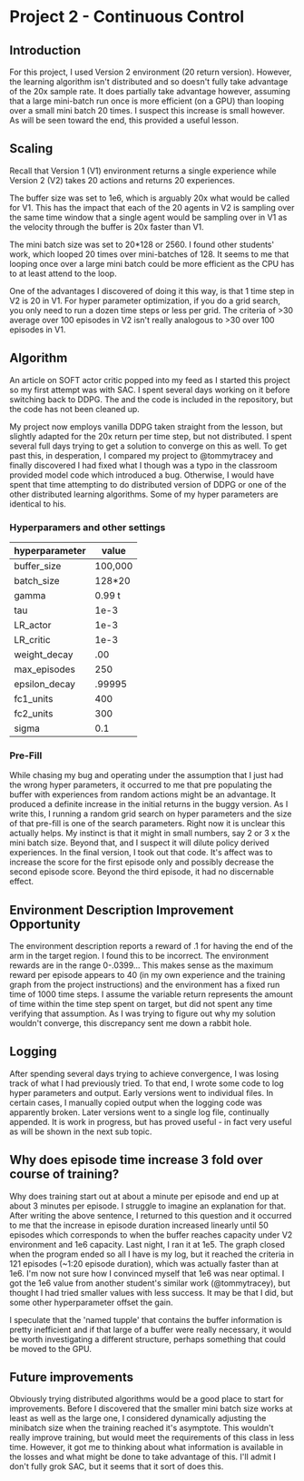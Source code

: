 # Project 2 - Continuous Control

## Introduction
For this project, I used Version 2 environment (20 return version).  However, the learning algorithm isn't distributed and so doesn't fully take advantage of the 20x sample rate.  It does partially take advantage however, assuming that a large mini-batch run once is more efficient (on a GPU) than looping over a small mini batch 20 times. I suspect this increase is small however.  As will be seen toward the end, this provided a useful lesson.

## Scaling
Recall that Version 1 (V1) environment returns a single experience while Version 2 (V2) takes 20 actions and returns 20 experiences.

The buffer size was set to 1e6, which is arguably 20x what would be called for V1.  This has the impact that each of the 20 agents in V2 is sampling over the same time window that a single agent would be sampling over in V1 as the velocity through the buffer is 20x faster than V1.

The mini batch size was set to 20*128 or 2560.  I found other students' work, which looped 20 times over mini-batches of 128.  It seems to me that looping once over a large mini batch could be more efficient as the CPU has to at least attend to the loop.

One of the advantages I discovered of doing it this way, is that 1 time step in V2 is 20 in V1. For hyper parameter optimization, if you do a grid search, you only need to run a dozen time steps or less per grid. The criteria of >30 average over 100 episodes in V2 isn't really analogous to >30 over 100 episodes in V1. 

## Algorithm
An article on SOFT actor critic popped into my feed as I started this project so my first attempt was with SAC. I spent several days working on it before switching back to DDPG. The and the code is included in the repository, but the code has not been cleaned up.

My project now employs vanilla DDPG taken straight from the lesson, but slightly adapted for the 20x return per time step, but not distributed.  I spent several full days trying to get a solution to converge on this as well. To get past this, in desperation, I compared my project to @tommytracey and finally discovered I had fixed what I though was a typo in the classroom provided model code which introduced a bug.  Otherwise, I would have spent that time attempting to do distributed version of DDPG or one of the other distributed learning algorithms.  Some of my hyper parameters are identical to his.

### Hyperparamers and other settings

hyperparameter|value
---|---
buffer_size     | 100,000|
batch_size      | 128*20|
gamma           | 0.99 t
tau            | 1e-3
LR_actor       | 1e-3
LR_critic      | 1e-3
weight_decay   | .00 
max_episodes   | 250
epsilon_decay  | .99995
fc1_units      | 400
fc2_units      | 300
sigma          | 0.1

### Pre-Fill
While chasing my bug and operating under the assumption that I just had the wrong hyper parameters, it occurred to me that pre populating the buffer with experiences from random actions might be an advantage.  It produced a definite increase in the initial returns in the buggy version.  As I write this, I running a random grid search on hyper parameters and the size of that pre-fill is one of the search parameters.  Right now it is unclear this actually helps.  My instinct is that it might in small numbers, say 2 or 3 x the mini batch size.  Beyond that, and I suspect it will dilute policy derived experiences.
In the final version, I took out that code.  It's affect was to increase the score for the first episode only and possibly decrease the second episode score.  Beyond the third episode, it had no discernable effect.

## Environment Description Improvement Opportunity
The environment description reports a reward of .1 for having the end of the arm in the target region.  I found this to be incorrect. The environment rewards are in the range 0-.0399... This makes sense as the maximum reward per episode appears to 40 (in my own experience and the training graph from the project instructions) and the environment has a fixed run time of 1000 time steps.  I assume the variable return represents the amount of time within the time step spent on target, but did not spent any time verifying that assumption.  As I was trying to figure out why my solution wouldn't converge, this discrepancy sent me down a rabbit hole. 

## Logging
After spending several days trying to achieve convergence, I was losing track of what I had previously tried.  To that end, I wrote some code to log hyper parameters and output. Early versions went to individual files. In certain cases, I manually copied output when the logging code was apparently broken. Later versions went to a single log file, continually appended. It is work in progress, but has proved useful - in fact very useful as will be shown in the next sub topic.

## Why does episode time increase 3 fold over course of training?
Why does training start out at about a minute per episode and end up at about 3 minutes per episode.  I struggle to imagine an explanation for that.
After writing the above sentence, I returned to this question and it occurred to me that the increase in episode duration increased linearly until 50 episodes which corresponds to when the buffer reaches capacity under V2 environment and 1e6 capacity.  Last night, I ran it at 1e5.  The graph closed when the program ended so all I have is my log, but it reached the criteria in 121 episodes (~1:20 episode duration), which was actually faster than at 1e6. I'm now not sure how I convinced myself that 1e6 was near optimal.  I got the 1e6 value from another student's similar work (@tommytracey), but thought I had tried smaller values with less success. It may be that I did, but some other hyperparameter offset the gain.

I speculate that the 'named tupple' that contains the buffer information is pretty inefficient and if that large of a buffer were really necessary, it would be worth investigating a different structure, perhaps something that could be moved to the GPU.

## Future improvements
Obviously trying distributed algorithms would be a good place to start for improvements.  Before I discovered that the smaller mini batch size works at least as well as the large one, I considered dynamically adjusting the minibatch size when the training reached it's asymptote. This wouldn't really improve training, but would meet the requirements of this class in less time.  However, it got me to thinking about what information is available in the losses and what might be done to take advantage of this. I'll admit I don't fully grok SAC, but it seems that it sort of does this.    

